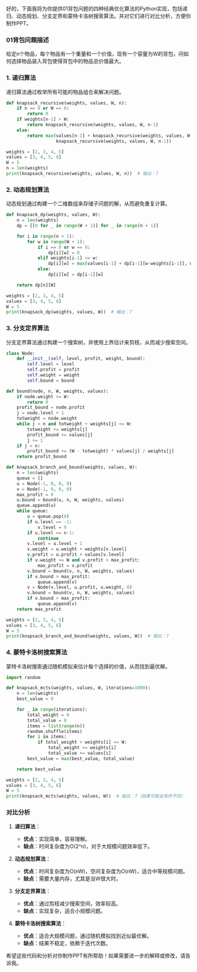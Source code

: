 好的，下面我将为你提供01背包问题的四种经典优化算法的Python实现，包括递归、动态规划、分支定界和蒙特卡洛树搜索算法。并对它们进行对比分析，方便你制作PPT。

### 01背包问题描述
给定n个物品，每个物品有一个重量和一个价值，现有一个容量为W的背包，问如何选择物品装入背包使得背包中的物品总价值最大。

### 1. 递归算法
递归算法通过枚举所有可能的物品组合来解决问题。

```python
def knapsack_recursive(weights, values, W, n):
    if n == 0 or W == 0:
        return 0
    if weights[n-1] > W:
        return knapsack_recursive(weights, values, W, n-1)
    else:
        return max(values[n-1] + knapsack_recursive(weights, values, W-weights[n-1], n-1),
                   knapsack_recursive(weights, values, W, n-1))

weights = [2, 3, 4, 5]
values = [3, 4, 5, 6]
W = 5
n = len(weights)
print(knapsack_recursive(weights, values, W, n))  # 输出：7
```

### 2. 动态规划算法
动态规划通过构建一个二维数组来存储子问题的解，从而避免重复计算。

```python
def knapsack_dp(weights, values, W):
    n = len(weights)
    dp = [[0 for _ in range(W + 1)] for _ in range(n + 1)]

    for i in range(n + 1):
        for w in range(W + 1):
            if i == 0 or w == 0:
                dp[i][w] = 0
            elif weights[i-1] <= w:
                dp[i][w] = max(values[i-1] + dp[i-1][w-weights[i-1]], dp[i-1][w])
            else:
                dp[i][w] = dp[i-1][w]

    return dp[n][W]

weights = [2, 3, 4, 5]
values = [3, 4, 5, 6]
W = 5
print(knapsack_dp(weights, values, W))  # 输出：7
```

### 3. 分支定界算法
分支定界算法通过构建一个搜索树，并使用上界估计来剪枝，从而减少搜索空间。

```python
class Node:
    def __init__(self, level, profit, weight, bound):
        self.level = level
        self.profit = profit
        self.weight = weight
        self.bound = bound

def bound(node, n, W, weights, values):
    if node.weight >= W:
        return 0
    profit_bound = node.profit
    j = node.level + 1
    totweight = node.weight
    while j < n and totweight + weights[j] <= W:
        totweight += weights[j]
        profit_bound += values[j]
        j += 1
    if j < n:
        profit_bound += (W - totweight) * values[j] / weights[j]
    return profit_bound

def knapsack_branch_and_bound(weights, values, W):
    n = len(weights)
    queue = []
    u = Node(-1, 0, 0, 0)
    v = Node(-1, 0, 0, 0)
    max_profit = 0
    u.bound = bound(u, n, W, weights, values)
    queue.append(u)
    while queue:
        u = queue.pop(0)
        if u.level == -1:
            v.level = 0
        if u.level == n-1:
            continue
        v.level = u.level + 1
        v.weight = u.weight + weights[v.level]
        v.profit = u.profit + values[v.level]
        if v.weight <= W and v.profit > max_profit:
            max_profit = v.profit
        v.bound = bound(v, n, W, weights, values)
        if v.bound > max_profit:
            queue.append(v)
        v = Node(v.level, u.profit, u.weight, 0)
        v.bound = bound(v, n, W, weights, values)
        if v.bound > max_profit:
            queue.append(v)
    return max_profit

weights = [2, 3, 4, 5]
values = [3, 4, 5, 6]
W = 5
print(knapsack_branch_and_bound(weights, values, W))  # 输出：7
```

### 4. 蒙特卡洛树搜索算法
蒙特卡洛树搜索通过随机模拟来估计每个选择的价值，从而找到最优解。

```python
import random

def knapsack_mcts(weights, values, W, iterations=1000):
    n = len(weights)
    best_value = 0

    for _ in range(iterations):
        total_weight = 0
        total_value = 0
        items = list(range(n))
        random.shuffle(items)
        for i in items:
            if total_weight + weights[i] <= W:
                total_weight += weights[i]
                total_value += values[i]
        best_value = max(best_value, total_value)

    return best_value

weights = [2, 3, 4, 5]
values = [3, 4, 5, 6]
W = 5
print(knapsack_mcts(weights, values, W))  # 输出：7（结果可能会有所不同）
```

### 对比分析
1. **递归算法**：
   - **优点**：实现简单，容易理解。
   - **缺点**：时间复杂度为O(2^n)，对于大规模问题效率低下。
   
2. **动态规划算法**：
   - **优点**：时间复杂度为O(nW)，空间复杂度为O(nW)，适合中等规模问题。
   - **缺点**：需要大量内存，尤其是当W很大时。
   
3. **分支定界算法**：
   - **优点**：通过剪枝减少搜索空间，效率较高。
   - **缺点**：实现复杂，适合小规模问题。
   
4. **蒙特卡洛树搜索算法**：
   - **优点**：适合大规模问题，通过随机模拟找到近似最优解。
   - **缺点**：结果不稳定，依赖于迭代次数。

希望这些代码和分析对你制作PPT有所帮助！如果需要进一步的解释或修改，请告诉我。
